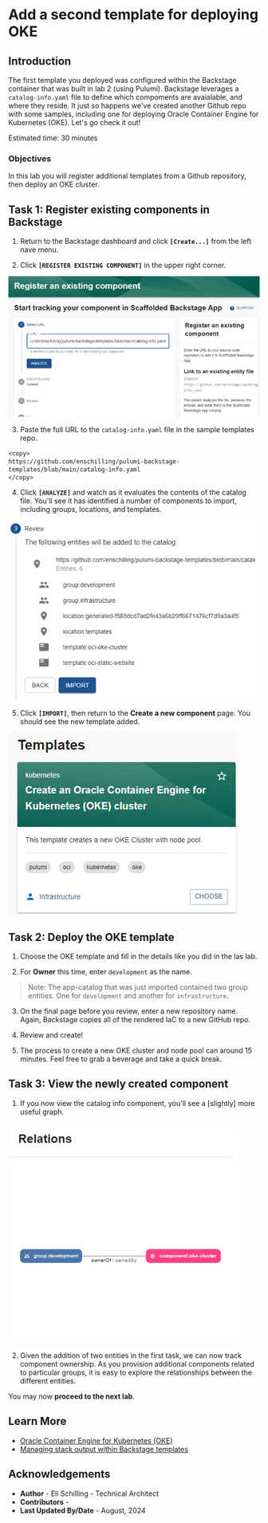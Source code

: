 # Add a second template for deploying OKE

## Introduction

The first template you deployed was configured within the Backstage container that was built in lab 2 (using Pulumi). Backstage leverages a `catalog-info.yaml` file to define which compoments are avaialable, and where they reside. It just so happens we've created another Github repo with some samples, including one for deploying Oracle Container Engine for Kubernetes (OKE). Let's go check it out!

Estimated time: 30 minutes

### Objectives

In this lab you will register additional templates from a Github repository, then deploy an OKE cluster.

## Task 1: Register existing components in Backstage

1. Return to the Backstage dashboard and click **`[Create...]`** from the left nave menu.

2. Click **`[REGISTER EXISTING COMPONENT]`** in the upper right corner. 

  ![Existing component registration](images/register-component-01.png)

3. Paste the full URL to the `catalog-info.yaml` file in the sample templates repo.

  ```
  <copy>
  https://github.com/enschilling/pulumi-backstage-templates/blob/main/catalog-info.yaml
  </copy>
  ```

4. Click **`[ANALYZE]`** and watch as it evaluates the contents of the catalog file. You'll see it has identified a number of components to import, including groups, locations, and templates.

  ![Analysis of catalog yaml file](images/register-component-02.png)

5. Click **`[IMPORT]`**, then return to the **Create a new component** page. You should see the new template added.

  ![OKE template now available](images/new-template-oke.png)

## Task 2: Deploy the OKE template

1. Choose the OKE template and fill in the details like you did in the las lab. 

2. For **Owner** this time, enter `development` as the name. 

  >Note: The app-catalog that was just imported contained two group entities. One for `development` and another for `infrastructure`.

3. On the final page before you review, enter a new repository name. Again, Backstage copies all of the rendered IaC to a new GitHub repo.

4. Review and create!

5. The process to create a new OKE cluster and node pool can around 15 minutes. Feel free to grab a beverage and take a quick break.

## Task 3: View the newly created component

1. If you now view the catalog info component, you'll see a [slightly] more useful graph.

  ![Component relationship map](images/component-relations.png)

2. Given the addition of two entities in the first task, we can now track component ownership. As you provision additional components related to particular groups, it is easy to explore the relationships between the different entities.


You may now **proceed to the next lab**.

## Learn More

* [Oracle Container Engine for Kubernetes (OKE)](https://backstage.io/docs/features/software-templates/writing-templates/#outputs)
* [Managing stack output within Backstage templates](https://backstage.io/docs/features/software-templates/writing-templates/#outputs)


## Acknowledgements

* **Author** - Eli Schilling - Technical Architect
* **Contributors** -
* **Last Updated By/Date** - August, 2024